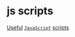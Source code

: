# js scripts

[Useful](https://www.simplilearn.com/tutorials/javascript-tutorial/javascript-examples) [`JavaScript`](https://medium.com/geekculture/10-killer-advanced-scripts-for-your-javascript-projects-88b6165539d1) [scripts](https://runjs.app)
